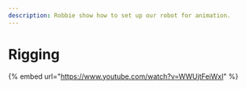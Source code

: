 ```yaml
---
description: Robbie show how to set up our robot for animation.
---
```


# Rigging

{% embed url="https://www.youtube.com/watch?v=WWUjtFeiWxI" %}
